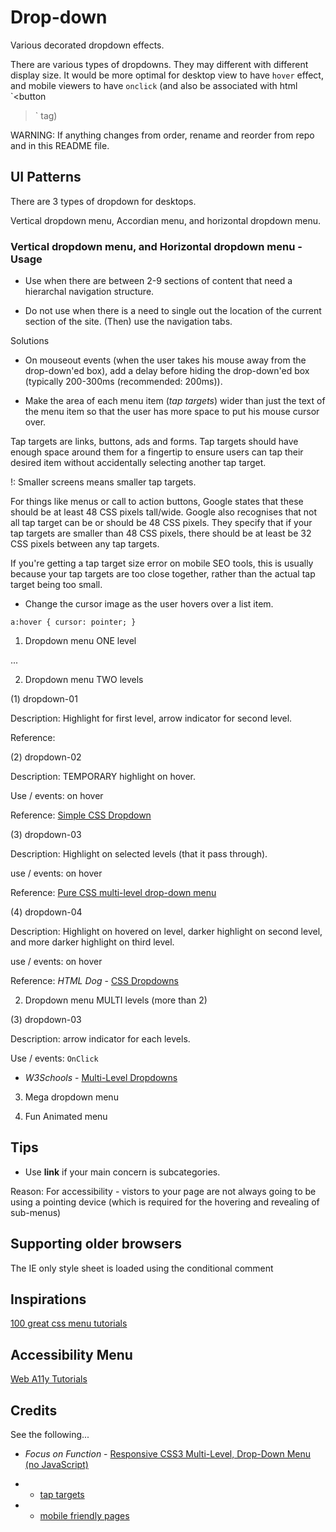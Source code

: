 # Drop-down

Various decorated dropdown effects.

There are various types of dropdowns. They may different with different display size. It would be more optimal for desktop view to have `hover` effect, and mobile viewers to have `onclick` (and also be associated with html `<button
>` tag)

WARNING: If anything changes from order, rename and reorder from repo and in this README file.

## UI Patterns

There are 3 types of dropdown for desktops.

Vertical dropdown menu, Accordian menu, and horizontal dropdown menu.

### Vertical dropdown menu, and Horizontal dropdown menu - Usage

* Use when there are between 2-9 sections of content that need a hierarchal navigation structure.

* Do not use when there is a need to single out the location of the current section of the site. (Then) use the navigation tabs.

Solutions

* On mouseout events (when the user takes his mouse away from the drop-down'ed box), add a delay before hiding the drop-down'ed box (typically 200-300ms (recommended: 200ms)).

* Make the area of each menu item (_tap targets_) wider than just the text of the menu item so that the user has more space to put his mouse cursor over.

Tap targets are links, buttons, ads and forms. Tap targets should have enough space around them for a fingertip to ensure users can tap their desired item without accidentally selecting another tap target.

!: Smaller screens means smaller tap targets.

For things like menus or call to action buttons, Google states that these should be at least 48 CSS pixels tall/wide. Google also recognises that not all tap target can be or should be 48 CSS pixels. They specify that if your tap targets are smaller than 48 CSS pixels, there should be at least be 32 CSS pixels between any tap targets.

If you're getting a tap target size error on mobile SEO tools, this is usually because your tap targets are too close together, rather than the actual tap target being too small.

* Change the cursor image as the user hovers over a list item.

`a:hover {
  cursor: pointer;
  }`

1. Dropdown menu ONE level

...

2. Dropdown menu TWO levels

(1) dropdown-01

Description: Highlight for first level, arrow indicator for second level.

Reference:

(2) dropdown-02

Description: TEMPORARY highlight on hover.

Use / events: on hover

Reference: [Simple CSS Dropdown](https://codepen.io/twodogstar/full/FwedC)

(3) dropdown-03

Description: Highlight on selected levels (that it pass through).

use / events: on hover

Reference: [Pure CSS multi-level drop-down menu](https://stackoverflow.com/questions/9100344/pure-css-multi-level-drop-down-menu)

(4) dropdown-04

Description: Highlight on hovered on level, darker highlight on second level, and more darker highlight on third level.

use / events: on hover

Reference: _HTML Dog_ - [CSS Dropdowns](https://htmldog.com/examples/dropdowns3/)

2. Dropdown menu MULTI levels (more than 2)

(3) dropdown-03

Description: arrow indicator for each levels.

Use / events: `OnClick`

- _W3Schools_ - [Multi-Level Dropdowns](https://www.w3schools.com/bootstrap/tryit.asp?filename=trybs_ref_js_dropdown_multilevel_css&stacked=h)

3. Mega dropdown menu

4. Fun Animated menu

## Tips

* Use **link** if your main concern is subcategories.

Reason: For accessibility - vistors to your page are not always going to be using a pointing device (which is required for the hovering and revealing of sub-menus)

## Supporting older browsers

The IE only style sheet is loaded using the conditional comment

<!--[if lte IE 6]>
<link rel="stylesheet" media="all" type="text/css" href="css/dropdown_ie.css" />
<![endif]-->



## Inspirations

[100 great css menu tutorials](https://www.jotform.com/blog/100-great-css-menu-tutorials/)

## Accessibility Menu

[Web A11y Tutorials](https://www.w3.org/WAI/tutorials/menus/flyout/)

## Credits

See the following...
- _Focus on Function_ - [Responsive CSS3 Multi-Level, Drop-Down Menu (no JavaScript)](http://fofwebdesign.co.uk/freebies-for-websites/css/multi-rwd-menu.htm)

- - [tap targets](https://thecontentworks.uk/tap-targets/)

- - [mobile friendly pages](https://thecontentworks.uk/mobile-friendly-pages/)
